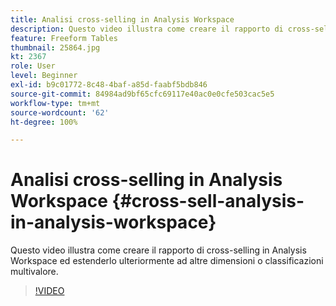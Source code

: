 ```yaml
---
title: Analisi cross-selling in Analysis Workspace
description: Questo video illustra come creare il rapporto di cross-selling in Analysis Workspace ed estenderlo ulteriormente ad altre dimensioni o classificazioni multivalore.
feature: Freeform Tables
thumbnail: 25864.jpg
kt: 2367
role: User
level: Beginner
exl-id: b9c01772-8c48-4baf-a85d-faabf5bdb846
source-git-commit: 84984ad9bf65cfc69117e40ac0e0cfe503cac5e5
workflow-type: tm+mt
source-wordcount: '62'
ht-degree: 100%

---
```


# Analisi cross-selling in Analysis Workspace {#cross-sell-analysis-in-analysis-workspace}

Questo video illustra come creare il rapporto di cross-selling in Analysis Workspace ed estenderlo ulteriormente ad altre dimensioni o classificazioni multivalore.

>[!VIDEO](https://video.tv.adobe.com/v/25864/?quality=12&learn=on)

